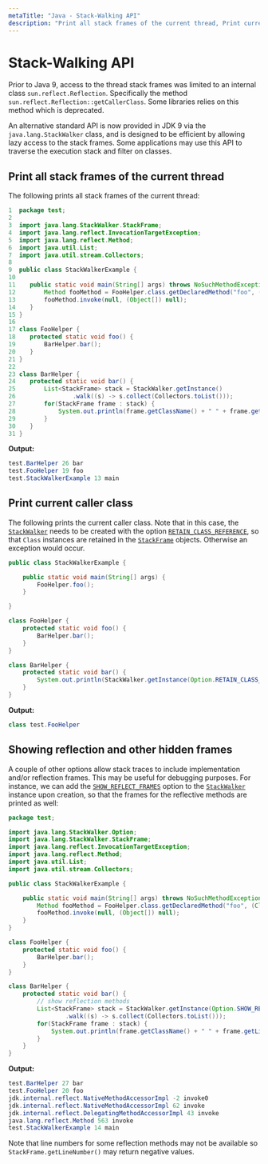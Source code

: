```yaml
---
metaTitle: "Java - Stack-Walking API"
description: "Print all stack frames of the current thread, Print current caller class, Showing reflection and other hidden frames"
---
```


# Stack-Walking API


Prior to Java 9, access to the thread stack frames was limited to an internal class `sun.reflect.Reflection`. Specifically the method `sun.reflect.Reflection::getCallerClass`. Some libraries relies on this method which is deprecated.

An alternative standard API is now provided in JDK 9 via the `java.lang.StackWalker﻿` class, and is designed to be efficient by allowing lazy access to the stack frames. Some applications may use this API to traverse the execution stack and filter on classes.



## Print all stack frames of the current thread


The following prints all stack frames of the current thread:

```java
1  package test;
2  
3  import java.lang.StackWalker.StackFrame;
4  import java.lang.reflect.InvocationTargetException;
5  import java.lang.reflect.Method;
6  import java.util.List;
7  import java.util.stream.Collectors;
8  
9  public class StackWalkerExample {
10 
11    public static void main(String[] args) throws NoSuchMethodException, SecurityException, IllegalAccessException, IllegalArgumentException, InvocationTargetException {
12        Method fooMethod = FooHelper.class.getDeclaredMethod("foo", (Class<?>[])null);
13        fooMethod.invoke(null, (Object[]) null);
14    }
15 }
16
17 class FooHelper {
18    protected static void foo() {
19        BarHelper.bar();
20    }
21 }
22 
23 class BarHelper {
24    protected static void bar() {
25        List<StackFrame> stack = StackWalker.getInstance()
26                .walk((s) -> s.collect(Collectors.toList()));
27        for(StackFrame frame : stack) {
28            System.out.println(frame.getClassName() + " " + frame.getLineNumber() + " " + frame.getMethodName());
29        }
30    }
31 }

```

**Output:**

```java
test.BarHelper 26 bar
test.FooHelper 19 foo
test.StackWalkerExample 13 main

```



## Print current caller class


The following prints the current caller class. Note that in this case, the [`StackWalker`](http://download.java.net/java/jdk9/docs/api/java/lang/StackWalker.html) needs to be created with the option [`RETAIN_CLASS_REFERENCE`](http://download.java.net/java/jdk9/docs/api/java/lang/StackWalker.Option.html#RETAIN_CLASS_REFERENCE), so that `Class` instances are retained in the [`StackFrame`](http://download.java.net/java/jdk9/docs/api/java/lang/StackWalker.StackFrame.html) objects. Otherwise an exception would occur.

```java
public class StackWalkerExample {

    public static void main(String[] args) {
        FooHelper.foo();
    }

}

class FooHelper {
    protected static void foo() {
        BarHelper.bar();
    }
}

class BarHelper {
    protected static void bar() {
        System.out.println(StackWalker.getInstance(Option.RETAIN_CLASS_REFERENCE).getCallerClass());
    }
}

```

**Output:**

```java
class test.FooHelper

```



## Showing reflection and other hidden frames


A couple of other options allow stack traces to include implementation and/or reflection frames. This may be useful for debugging purposes. For instance, we can add the [`SHOW_REFLECT_FRAMES`](http://download.java.net/java/jdk9/docs/api/java/lang/StackWalker.Option.html#SHOW_REFLECT_FRAMES) option to the [`StackWalker`](http://download.java.net/java/jdk9/docs/api/java/lang/StackWalker.html) instance upon creation, so that the frames for the reflective methods are printed as well:

```java
package test;

import java.lang.StackWalker.Option;
import java.lang.StackWalker.StackFrame;
import java.lang.reflect.InvocationTargetException;
import java.lang.reflect.Method;
import java.util.List;
import java.util.stream.Collectors;

public class StackWalkerExample {

    public static void main(String[] args) throws NoSuchMethodException, SecurityException, IllegalAccessException, IllegalArgumentException, InvocationTargetException {
        Method fooMethod = FooHelper.class.getDeclaredMethod("foo", (Class<?>[])null);
        fooMethod.invoke(null, (Object[]) null);
    }
}

class FooHelper {
    protected static void foo() {
        BarHelper.bar();
    }
}

class BarHelper {
    protected static void bar() {
        // show reflection methods
        List<StackFrame> stack = StackWalker.getInstance(Option.SHOW_REFLECT_FRAMES)
                .walk((s) -> s.collect(Collectors.toList()));
        for(StackFrame frame : stack) {
            System.out.println(frame.getClassName() + " " + frame.getLineNumber() + " " + frame.getMethodName());
        }
    }
}

```

**Output:**

```java
test.BarHelper 27 bar
test.FooHelper 20 foo
jdk.internal.reflect.NativeMethodAccessorImpl -2 invoke0
jdk.internal.reflect.NativeMethodAccessorImpl 62 invoke
jdk.internal.reflect.DelegatingMethodAccessorImpl 43 invoke
java.lang.reflect.Method 563 invoke
test.StackWalkerExample 14 main

```

Note that line numbers for some reflection methods may not be available so `StackFrame.getLineNumber()` may return negative values.

